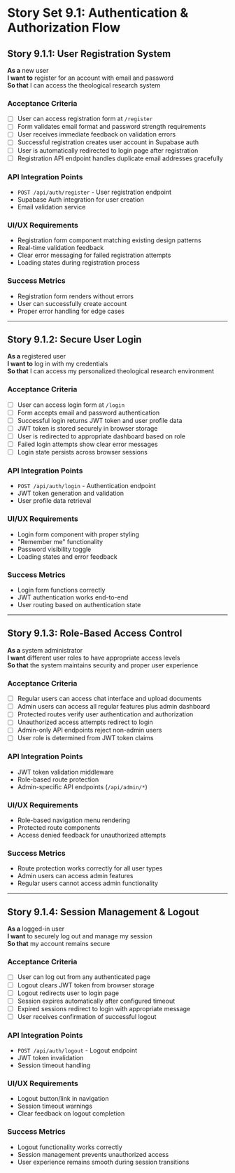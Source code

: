 # Story Set 9.1: Authentication & Authorization Flow

## Story 9.1.1: User Registration System
**As a** new user  
**I want to** register for an account with email and password  
**So that** I can access the theological research system

### Acceptance Criteria
- [ ] User can access registration form at `/register`
- [ ] Form validates email format and password strength requirements
- [ ] User receives immediate feedback on validation errors
- [ ] Successful registration creates user account in Supabase auth
- [ ] User is automatically redirected to login page after registration
- [ ] Registration API endpoint handles duplicate email addresses gracefully

### API Integration Points
- `POST /api/auth/register` - User registration endpoint
- Supabase Auth integration for user creation
- Email validation service

### UI/UX Requirements
- Registration form component matching existing design patterns
- Real-time validation feedback
- Clear error messaging for failed registration attempts
- Loading states during registration process

### Success Metrics
- Registration form renders without errors
- User can successfully create account
- Proper error handling for edge cases

---

## Story 9.1.2: Secure User Login
**As a** registered user  
**I want to** log in with my credentials  
**So that** I can access my personalized theological research environment

### Acceptance Criteria
- [ ] User can access login form at `/login`
- [ ] Form accepts email and password authentication
- [ ] Successful login returns JWT token and user profile data
- [ ] JWT token is stored securely in browser storage
- [ ] User is redirected to appropriate dashboard based on role
- [ ] Failed login attempts show clear error messages
- [ ] Login state persists across browser sessions

### API Integration Points
- `POST /api/auth/login` - Authentication endpoint
- JWT token generation and validation
- User profile data retrieval

### UI/UX Requirements
- Login form component with proper styling
- "Remember me" functionality
- Password visibility toggle
- Loading states and error feedback

### Success Metrics
- Login form functions correctly
- JWT authentication works end-to-end
- User routing based on authentication state

---

## Story 9.1.3: Role-Based Access Control
**As a** system administrator  
**I want** different user roles to have appropriate access levels  
**So that** the system maintains security and proper user experience

### Acceptance Criteria
- [ ] Regular users can access chat interface and upload documents
- [ ] Admin users can access all regular features plus admin dashboard
- [ ] Protected routes verify user authentication and authorization
- [ ] Unauthorized access attempts redirect to login
- [ ] Admin-only API endpoints reject non-admin users
- [ ] User role is determined from JWT token claims

### API Integration Points
- JWT token validation middleware
- Role-based route protection
- Admin-specific API endpoints (`/api/admin/*`)

### UI/UX Requirements
- Role-based navigation menu rendering
- Protected route components
- Access denied feedback for unauthorized attempts

### Success Metrics
- Route protection works correctly for all user types
- Admin users can access admin features
- Regular users cannot access admin functionality

---

## Story 9.1.4: Session Management & Logout
**As a** logged-in user  
**I want** to securely log out and manage my session  
**So that** my account remains secure

### Acceptance Criteria
- [ ] User can log out from any authenticated page
- [ ] Logout clears JWT token from browser storage
- [ ] Logout redirects user to login page
- [ ] Session expires automatically after configured timeout
- [ ] Expired sessions redirect to login with appropriate message
- [ ] User receives confirmation of successful logout

### API Integration Points
- `POST /api/auth/logout` - Logout endpoint
- JWT token invalidation
- Session timeout handling

### UI/UX Requirements
- Logout button/link in navigation
- Session timeout warnings
- Clear feedback on logout completion

### Success Metrics
- Logout functionality works correctly
- Session management prevents unauthorized access
- User experience remains smooth during session transitions